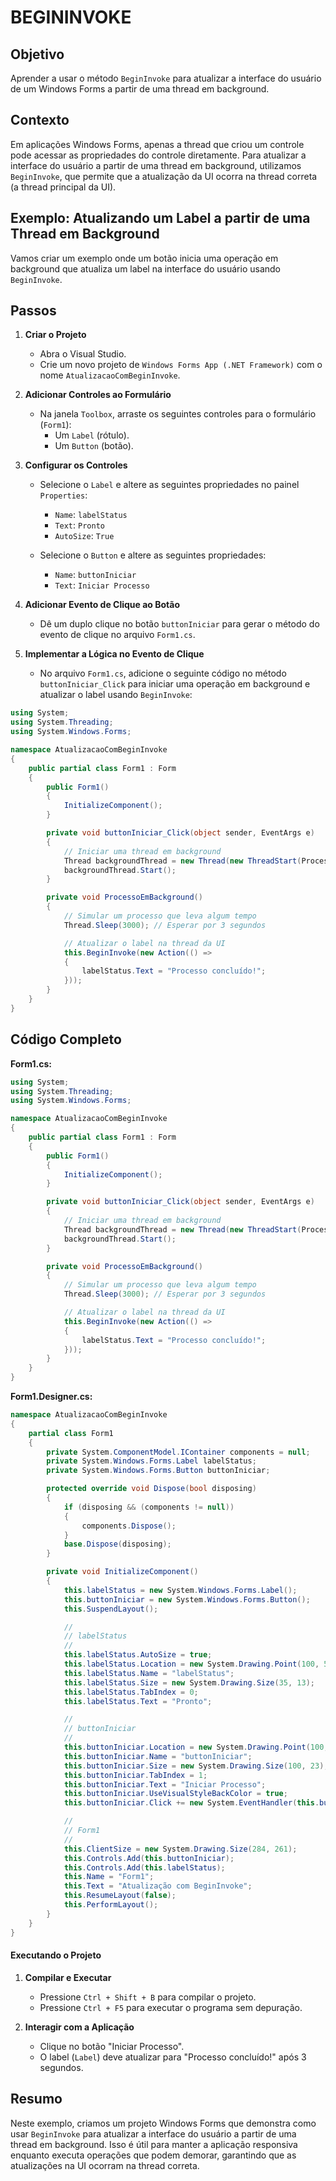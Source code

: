 # BEGININVOKE
## Objetivo
Aprender a usar o método `BeginInvoke` para atualizar a interface do usuário de um Windows Forms a partir de uma thread em background.

## Contexto
Em aplicações Windows Forms, apenas a thread que criou um controle pode acessar as propriedades do controle diretamente. Para atualizar a interface do usuário a partir de uma thread em background, utilizamos `BeginInvoke`, que permite que a atualização da UI ocorra na thread correta (a thread principal da UI).

## Exemplo: Atualizando um Label a partir de uma Thread em Background
Vamos criar um exemplo onde um botão inicia uma operação em background que atualiza um label na interface do usuário usando `BeginInvoke`.

## Passos
1. **Criar o Projeto**

   - Abra o Visual Studio.
   - Crie um novo projeto de `Windows Forms App (.NET Framework)` com o nome `AtualizacaoComBeginInvoke`.

2. **Adicionar Controles ao Formulário**

   - Na janela `Toolbox`, arraste os seguintes controles para o formulário (`Form1`):
     - Um `Label` (rótulo).
     - Um `Button` (botão).

3. **Configurar os Controles**

   - Selecione o `Label` e altere as seguintes propriedades no painel `Properties`:
     - `Name`: `labelStatus`
     - `Text`: `Pronto`
     - `AutoSize`: `True`
   
   - Selecione o `Button` e altere as seguintes propriedades:
     - `Name`: `buttonIniciar`
     - `Text`: `Iniciar Processo`

4. **Adicionar Evento de Clique ao Botão**

   - Dê um duplo clique no botão `buttonIniciar` para gerar o método do evento de clique no arquivo `Form1.cs`.

5. **Implementar a Lógica no Evento de Clique**

   - No arquivo `Form1.cs`, adicione o seguinte código no método `buttonIniciar_Click` para iniciar uma operação em background e atualizar o label usando `BeginInvoke`:

```csharp
using System;
using System.Threading;
using System.Windows.Forms;

namespace AtualizacaoComBeginInvoke
{
    public partial class Form1 : Form
    {
        public Form1()
        {
            InitializeComponent();
        }

        private void buttonIniciar_Click(object sender, EventArgs e)
        {
            // Iniciar uma thread em background
            Thread backgroundThread = new Thread(new ThreadStart(ProcessoEmBackground));
            backgroundThread.Start();
        }

        private void ProcessoEmBackground()
        {
            // Simular um processo que leva algum tempo
            Thread.Sleep(3000); // Esperar por 3 segundos

            // Atualizar o label na thread da UI
            this.BeginInvoke(new Action(() =>
            {
                labelStatus.Text = "Processo concluído!";
            }));
        }
    }
}
```

## Código Completo
**Form1.cs:**

```csharp
using System;
using System.Threading;
using System.Windows.Forms;

namespace AtualizacaoComBeginInvoke
{
    public partial class Form1 : Form
    {
        public Form1()
        {
            InitializeComponent();
        }

        private void buttonIniciar_Click(object sender, EventArgs e)
        {
            // Iniciar uma thread em background
            Thread backgroundThread = new Thread(new ThreadStart(ProcessoEmBackground));
            backgroundThread.Start();
        }

        private void ProcessoEmBackground()
        {
            // Simular um processo que leva algum tempo
            Thread.Sleep(3000); // Esperar por 3 segundos

            // Atualizar o label na thread da UI
            this.BeginInvoke(new Action(() =>
            {
                labelStatus.Text = "Processo concluído!";
            }));
        }
    }
}
```

**Form1.Designer.cs:**

```csharp
namespace AtualizacaoComBeginInvoke
{
    partial class Form1
    {
        private System.ComponentModel.IContainer components = null;
        private System.Windows.Forms.Label labelStatus;
        private System.Windows.Forms.Button buttonIniciar;

        protected override void Dispose(bool disposing)
        {
            if (disposing && (components != null))
            {
                components.Dispose();
            }
            base.Dispose(disposing);
        }

        private void InitializeComponent()
        {
            this.labelStatus = new System.Windows.Forms.Label();
            this.buttonIniciar = new System.Windows.Forms.Button();
            this.SuspendLayout();

            // 
            // labelStatus
            // 
            this.labelStatus.AutoSize = true;
            this.labelStatus.Location = new System.Drawing.Point(100, 50);
            this.labelStatus.Name = "labelStatus";
            this.labelStatus.Size = new System.Drawing.Size(35, 13);
            this.labelStatus.TabIndex = 0;
            this.labelStatus.Text = "Pronto";

            // 
            // buttonIniciar
            // 
            this.buttonIniciar.Location = new System.Drawing.Point(100, 100);
            this.buttonIniciar.Name = "buttonIniciar";
            this.buttonIniciar.Size = new System.Drawing.Size(100, 23);
            this.buttonIniciar.TabIndex = 1;
            this.buttonIniciar.Text = "Iniciar Processo";
            this.buttonIniciar.UseVisualStyleBackColor = true;
            this.buttonIniciar.Click += new System.EventHandler(this.buttonIniciar_Click);

            // 
            // Form1
            // 
            this.ClientSize = new System.Drawing.Size(284, 261);
            this.Controls.Add(this.buttonIniciar);
            this.Controls.Add(this.labelStatus);
            this.Name = "Form1";
            this.Text = "Atualização com BeginInvoke";
            this.ResumeLayout(false);
            this.PerformLayout();
        }
    }
}
```

#### Executando o Projeto

1. **Compilar e Executar**
   - Pressione `Ctrl + Shift + B` para compilar o projeto.
   - Pressione `Ctrl + F5` para executar o programa sem depuração.

2. **Interagir com a Aplicação**
   - Clique no botão "Iniciar Processo".
   - O label (`Label`) deve atualizar para "Processo concluído!" após 3 segundos.

## Resumo
Neste exemplo, criamos um projeto Windows Forms que demonstra como usar `BeginInvoke` para atualizar a interface do usuário a partir de uma thread em background. Isso é útil para manter a aplicação responsiva enquanto executa operações que podem demorar, garantindo que as atualizações na UI ocorram na thread correta.